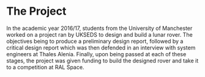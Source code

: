 # The Project

In the academic year 2016/17, students from the University of Manchester worked on a project ran by UKSEDS to design and build 
a lunar rover. The objectives being to produce a preliminary design report, followed by a critical design report which was 
then defended in an interview with system engineers at Thales Alenia. Finally, upon being passed at each of these stages, the 
project was given funding to build the designed rover and take it to a competition at RAL Space.
